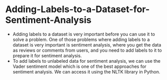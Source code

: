 # Adding-Labels-to-a-Dataset-for-Sentiment-Analysis

- Adding labels to a dataset is very important before you can use it to solve a problem. One of those problems where adding labels to a dataset is very important is sentiment analysis, where you get the data as reviews or comments from users, and you need to add labels to it to prepare it for sentiment analysis.
- To add labels to unlabeled data for sentiment analysis, we can use the Vader sentiment model which is one of the best approaches for sentiment analysis. We can access it using the NLTK library in Python.
